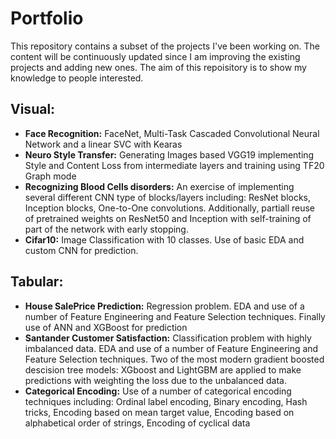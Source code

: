 # Portfolio
This repository contains a subset of the projects I've been working on. 
The content will be continuously updated since I am improving the existing projects and adding new ones.
The aim of this repoisitory is to show my knowledge to people interested.

## Visual:
* **Face Recognition:** FaceNet, Multi-Task Cascaded Convolutional Neural Network and a linear SVC with Kearas
* **Neuro Style Transfer:** Generating Images based VGG19 implementing Style and Content Loss from intermediate layers and training using TF20 Graph mode
* **Recognizing Blood Cells disorders:** An exercise of implementing several different CNN type of blocks/layers including: ResNet blocks, Inception blocks, One-to-One convolutions. Additionally, partiall reuse of pretrained weights on ResNet50 and Inception with self-training of part of the network with early stopping.
* **Cifar10:** Image Classification with 10 classes. Use of basic EDA and custom CNN for prediction.
## Tabular:
* **House SalePrice Prediction:** Regression problem. EDA and use of a number of Feature Engineering and Feature Selection techniques. Finally use of ANN and XGBoost for prediction
* **Santander Customer Satisfaction:** Classification problem with highly imbalanced data. EDA and use of a number of Feature Engineering and Feature Selection techniques. Two of the most modern gradient boosted descision tree models: XGboost and LightGBM are applied to make predictions with weighting the loss due to the unbalanced data.
* **Categorical Encoding:** Use of a number of categorical encoding techniques including: Ordinal label encoding, Binary encoding, Hash tricks, Encoding based on mean target value, Encoding based on alphabetical order of strings, Encoding of cyclical data


